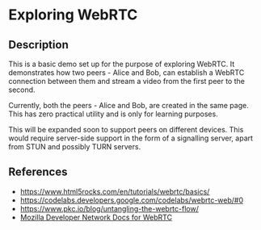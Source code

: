 # Exploring WebRTC

## Description
This is a basic demo set up for the purpose of exploring WebRTC. It demonstrates how two peers - Alice and Bob, can establish a WebRTC connection
between them and stream a video from the first peer to the second.

Currently, both the peers - Alice and Bob, are created in the same page. This has zero practical utility and is only for learning purposes.

This will be expanded soon to support peers on different devices. This would require server-side support in the form of a signalling server,
apart from STUN and possibly TURN servers.

## References
- https://www.html5rocks.com/en/tutorials/webrtc/basics/
- https://codelabs.developers.google.com/codelabs/webrtc-web/#0
- https://www.pkc.io/blog/untangling-the-webrtc-flow/
- [Mozilla Developer Network Docs for WebRTC](https://developer.mozilla.org/en-US/docs/Web/API/RTCPeerConnection)
